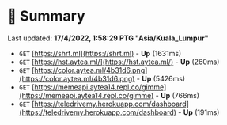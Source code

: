 # 📖 Summary
Last updated: **17/4/2022, 1:58:29 PTG "Asia/Kuala_Lumpur"**

- `GET` [https://shrt.ml](https://shrt.ml) - **Up** (1631ms)
- `GET` [https://hst.aytea.ml/](https://hst.aytea.ml/) - **Up** (260ms)
- `GET` [https://color.aytea.ml/4b31d6.png](https://color.aytea.ml/4b31d6.png) - **Up** (5426ms)
- `GET` [https://memeapi.aytea14.repl.co/gimme](https://memeapi.aytea14.repl.co/gimme) - **Up** (766ms)
- `GET` [https://teledrivemy.herokuapp.com/dashboard](https://teledrivemy.herokuapp.com/dashboard) - **Up** (191ms)
